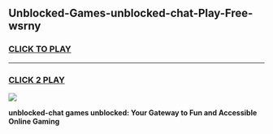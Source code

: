 
## Unblocked-Games-unblocked-chat-Play-Free-wsrny
<h3>
<a href="https://premium76.site?title=unblocked-chat&ref=18A1">CLICK TO PLAY</a></h3>
<hr>

<h3>
<a href="https://premium76.site?title=unblocked-chat&ref=18A1">CLICK 2 PLAY</a>
  
</h3>

<a href="https://premium76.site?title=unblocked-chat&ref=18A1"><img src="https://clearcache.store/games.png"></a>


**unblocked-chat games unblocked: Your Gateway to Fun and Accessible Online Gaming**
